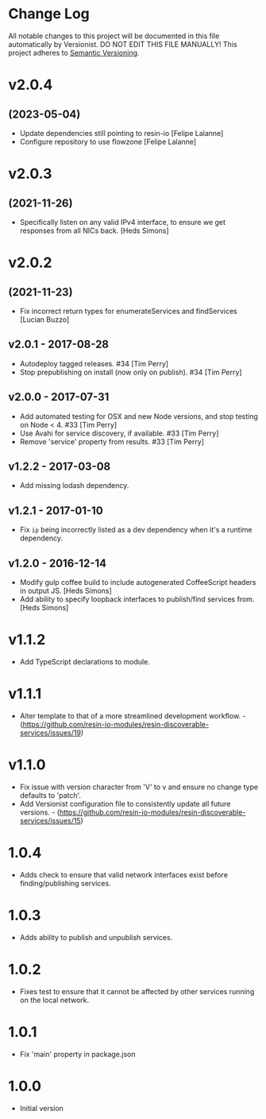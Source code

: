 # Change Log

All notable changes to this project will be documented in this file
automatically by Versionist. DO NOT EDIT THIS FILE MANUALLY!
This project adheres to [Semantic Versioning](http://semver.org/).

# v2.0.4
## (2023-05-04)

* Update dependencies still pointing to resin-io [Felipe Lalanne]
* Configure repository to use flowzone [Felipe Lalanne]

# v2.0.3
## (2021-11-26)

* Specifically listen on any valid IPv4 interface, to ensure we get responses from all NICs back. [Heds Simons]

# v2.0.2
## (2021-11-23)

* Fix incorrect return types for enumerateServices and findServices [Lucian Buzzo]

## v2.0.1 - 2017-08-28

* Autodeploy tagged releases. #34 [Tim Perry]
* Stop prepublishing on install (now only on publish). #34 [Tim Perry]

## v2.0.0 - 2017-07-31

* Add automated testing for OSX and new Node versions, and stop testing on Node < 4. #33 [Tim Perry]
* Use Avahi for service discovery, if available. #33 [Tim Perry]
* Remove 'service' property from results. #33 [Tim Perry]

## v1.2.2 - 2017-03-08

* Add missing lodash dependency.

## v1.2.1 - 2017-01-10

* Fix `ip` being incorrectly listed as a dev dependency when it's a runtime dependency.

## v1.2.0 - 2016-12-14

* Modify gulp coffee build to include autogenerated CoffeeScript headers in output JS. [Heds Simons]
* Add ability to specify loopback interfaces to publish/find services from. [Heds Simons]

# v1.1.2

* Add TypeScript declarations to module.

# v1.1.1

* Alter template to that of a more streamlined development workflow. - (https://github.com/resin-io-modules/resin-discoverable-services/issues/19)

# v1.1.0

* Fix issue with version character from 'V' to v and ensure no change type defaults to 'patch'.
* Add Versionist configuration file to consistently update all future versions. - (https://github.com/resin-io-modules/resin-discoverable-services/issues/15)

# 1.0.4

* Adds check to ensure that valid network interfaces exist before finding/publishing services.

# 1.0.3

* Adds ability to publish and unpublish services.

# 1.0.2

* Fixes test to ensure that it cannot be affected by other services running on the local network.

# 1.0.1

* Fix 'main' property in package.json

# 1.0.0

* Initial version
